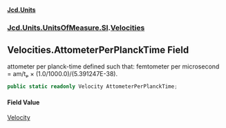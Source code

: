 #### [Jcd.Units](index 'index')
### [Jcd.Units.UnitsOfMeasure.SI](Jcd.Units.UnitsOfMeasure.SI 'Jcd.Units.UnitsOfMeasure.SI').[Velocities](Velocities 'Jcd.Units.UnitsOfMeasure.SI.Velocities')

## Velocities.AttometerPerPlanckTime Field

attometer per planck-time defined such that: femtometer per microsecond = am/tₚ × (1.0/1000.0)/(5.391247E-38).

```csharp
public static readonly Velocity AttometerPerPlanckTime;
```

#### Field Value
[Velocity](Velocity 'Jcd.Units.UnitTypes.Velocity')